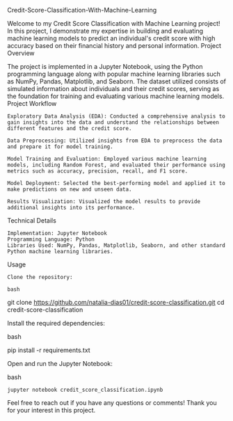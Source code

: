 Credit-Score-Classification-With-Machine-Learning

Welcome to my Credit Score Classification with Machine Learning project! In this project, I demonstrate my expertise in building and evaluating machine learning models to predict an individual's credit score with high accuracy based on their financial history and personal information.
Project Overview

The project is implemented in a Jupyter Notebook, using the Python programming language along with popular machine learning libraries such as NumPy, Pandas, Matplotlib, and Seaborn. The dataset utilized consists of simulated information about individuals and their credit scores, serving as the foundation for training and evaluating various machine learning models.
Project Workflow

    Exploratory Data Analysis (EDA): Conducted a comprehensive analysis to gain insights into the data and understand the relationships between different features and the credit score.

    Data Preprocessing: Utilized insights from EDA to preprocess the data and prepare it for model training.

    Model Training and Evaluation: Employed various machine learning models, including Random Forest, and evaluated their performance using metrics such as accuracy, precision, recall, and F1 score.

    Model Deployment: Selected the best-performing model and applied it to make predictions on new and unseen data.

    Results Visualization: Visualized the model results to provide additional insights into its performance.

Technical Details

    Implementation: Jupyter Notebook
    Programming Language: Python
    Libraries Used: NumPy, Pandas, Matplotlib, Seaborn, and other standard Python machine learning libraries.

Usage

    Clone the repository:

    bash

git clone https://github.com/natalia-dias01/credit-score-classification.git
cd credit-score-classification

Install the required dependencies:

bash

pip install -r requirements.txt

Open and run the Jupyter Notebook:

bash

    jupyter notebook credit_score_classification.ipynb

Feel free to reach out if you have any questions or comments! Thank you for your interest in this project.

